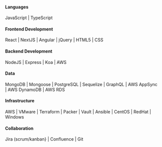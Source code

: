 #### Languages
JavaScript | TypeScript

#### Frontend Development
React | NextJS | Angular | jQuery | HTML5 | CSS

#### Backend Development
NodeJS | Express | Koa | AWS

#### Data
MongoDB | Mongoose | PostgreSQL | Sequelize | GraphQL | AWS AppSync | AWS DynamoDB | AWS RDS

#### Infrastructure
AWS | VMware | Terraform | Packer | Vault | Ansible | CentOS | RedHat | Windows

#### Collaboration
Jira (scrum/kanban} | Confluence | Git
